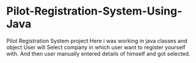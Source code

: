 # Pilot-Registration-System-Using-Java
Pilot Registration System project
Here i was working in java classes and object
User will Select company in which user want to register yourself with.
And then user manually entered details of himself and got selected.
